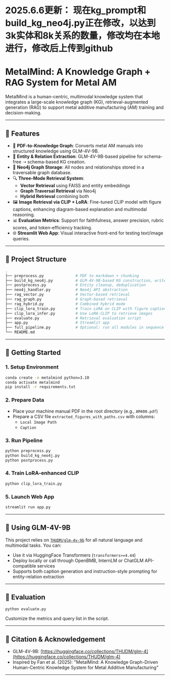 # 2025.6.6更新： 现在kg_prompt和build_kg_neo4j.py正在修改，以达到3k实体和8k关系的数量，修改均在本地进行，修改后上传到github
# MetalMind: A Knowledge Graph + RAG System for Metal AM

MetalMind is a human-centric, multimodal knowledge system that integrates a large-scale knowledge graph (KG), retrieval-augmented generation (RAG) to support metal additive manufacturing (AM) training and decision-making. 

---

## 🔧 Features

- 📄 **PDF-to-Knowledge Graph**: Converts metal AM manuals into structured knowledge using GLM-4V-9B.
- 🧠 **Entity & Relation Extraction**: GLM-4V-9B-based pipeline for schema-free ➝ schema-based KG creation.
- 🔗 **Neo4j Graph Storage**: All nodes and relationships stored in a traversable graph database.
- 🔍 **Three-Mode Retrieval System**:
  - **Vector Retrieval** using FAISS and entity embeddings
  - **Graph Traversal Retrieval** via Neo4j
  - **Hybrid Retrieval** combining both
- 🖼️ **Image Retrieval via CLIP + LoRA**: Fine-tuned CLIP model with figure captions, enhancing diagram-based explanation and multimodal reasoning.
- 📊 **Evaluation Metrics**: Support for faithfulness, answer precision, rubric scores, and token-efficiency tracking.
- 🌐 **Streamlit Web App**: Visual interactive front-end for testing text/image queries.

---

## 📁 Project Structure

```bash
.
├── preprocess.py              # PDF to markdown + chunking
├── build_kg_neo4j.py          # GLM-4V-9B-based KG construction, writes to Neo4j
├── postprocess.py             # Entity cleanup, deduplication
├── neo4j_handler.py           # Neo4j API abstraction
├── rag_vector.py              # Vector-based retrieval
├── rag_graph.py               # Graph-based retrieval
├── rag_hybrid.py              # Combined hybrid mode
├── clip_lora_train.py         # Train LoRA on CLIP with figure captions
├── clip_lora_infer.py         # Use LoRA-CLIP to retrieve images
├── evaluate.py                # Retrieval evaluation script
├── app.py                     # Streamlit app
├── full_pipeline.py           # Optional: run all modules in sequence
└── README.md
```

---

## 🚀 Getting Started

### 1. Setup Environment
```bash
conda create -n metalmind python=3.10
conda activate metalmind
pip install -r requirements.txt
```

### 2. Prepare Data
- Place your machine manual PDF in the root directory (e.g., `AM400.pdf`)
- Prepare a CSV file `extracted_figures_with_paths.csv` with columns:
  - `Local Image Path`
  - `Caption`

### 3. Run Pipeline
```bash
python preprocess.py
python build_kg_neo4j.py
python postprocess.py
```

### 4. Train LoRA-enhanced CLIP
```bash
python clip_lora_train.py
```

### 5. Launch Web App
```bash
streamlit run app.py
```

---

## 🤖 Using GLM-4V-9B
This project relies on [`THUDM/glm-4v-9b`](https://huggingface.co/collections/THUDM/glm-4-665fcf188c414b03c2f7e3b7) for all natural language and multimodal tasks. You can:

- Use it via HuggingFace Transformers (`transformers>=4.44`)
- Deploy locally or call through OpenBMB, InternLM or ChatGLM API-compatible services
- Supports both caption generation and instruction-style prompting for entity-relation extraction

---

## 🧪 Evaluation
```bash
python evaluate.py
```
Customize the metrics and query list in the script.

---

## 📌 Citation & Acknowledgement
- GLM-4V-9B: [https://huggingface.co/collections/THUDM/glm-4](https://huggingface.co/collections/THUDM/glm-4)
- Inspired by Fan et al. (2025): "MetalMind: A Knowledge Graph-Driven Human-Centric Knowledge System for Metal Additive Manufacturing"

---
